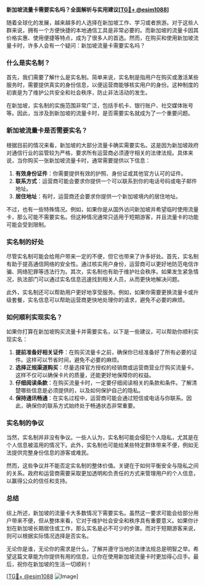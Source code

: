 **新加坡流量卡需要实名吗？全面解析与实用建议[[TG💪+ @esim1088](https://t.me/s/esim1088)]**

随着全球化的发展，越来越多的人选择在新加坡工作、学习或者旅游。对于这些人群来说，拥有一个方便快捷的本地通信工具是非常必要的。而新加坡的流量卡因其价格实惠、使用便捷等特点，成为了很多人的首选。然而，在购买和使用新加坡流量卡时，许多人会有一个疑问：新加坡流量卡需要实名吗？

### 什么是实名制？

首先，我们需要了解什么是实名制。简单来说，实名制是指用户在购买或激活某些服务时，需要提供真实的身份信息，以便运营商能够核实用户的身份。这种制度的初衷是为了维护公共安全和社会秩序，防止非法活动的发生。

在新加坡，实名制的实施范围非常广泛，包括手机卡、银行账户、社交媒体账号等。因此，当涉及到新加坡的流量卡时，是否需要实名就成为了一个重要问题。

### 新加坡流量卡是否需要实名？

根据目前的情况来看，新加坡的大部分流量卡确实需要实名。这是因为新加坡政府对通信行业的监管较为严格，要求所有运营商必须遵守相关的法律法规。具体来说，当你购买一张新加坡流量卡时，通常需要提供以下信息：

1. **有效身份证件**：你需要提供有效的护照、身份证或其他官方认可的证件。
2. **联系方式**：运营商可能会要求你提供一个可以联系到你的电话号码或电子邮件地址。
3. **居住地址**：有时，运营商还会要求你提供一个新加坡境内的居住地址。

不过，也有一些特殊情况。例如，如果你是从国外访问新加坡并希望临时使用流量卡，那么可能不需要实名。但这种情况通常只适用于短期游客，并且流量卡的功能可能会受到限制。

### 实名制的好处

尽管实名制可能会给用户带来一定的不便，但它也带来了许多好处。首先，实名制有助于提高通信网络的安全性。通过核实用户身份，运营商可以更好地防范电信诈骗、网络犯罪等违法行为。其次，实名制也有助于维护社会秩序。如果发生紧急情况，执法部门可以通过实名信息迅速找到相关人员，从而更快地解决问题。

此外，实名制还可以帮助用户更好地享受服务。例如，如果你需要更换流量卡或升级套餐，实名信息可以帮助运营商更快地处理你的请求，避免不必要的麻烦。

### 如何顺利实现实名？

如果你打算在新加坡购买流量卡并需要实名，以下是一些建议，可以帮助你顺利实现实名：

1. **提前准备好相关证件**：在购买流量卡之前，确保你已经准备好了所有必要的证件。这样可以节省时间，避免不必要的麻烦。
2. **选择正规渠道购买**：尽量选择官方授权的经销商或运营商营业厅购买流量卡。这样不仅可以确保卡片的质量，还能更好地保障你的权益。
3. **仔细阅读条款**：在购买流量卡时，一定要仔细阅读相关的条款和条件。了解清楚哪些信息是必须提供的，以及如何保护自己的隐私。
4. **保持通讯畅通**：在实名过程中，运营商可能会通过短信或电话与你联系。因此，确保你的联系方式始终处于畅通状态非常重要。

### 实名制的争议

当然，实名制并非没有争议。一些人认为，实名制可能会侵犯个人隐私，尤其是在个人信息被滥用的情况下。此外，实名制也可能给某些特定群体带来不便，例如无法提供完整身份信息的游客或难民。

然而，这些争议并不能否定实名制的整体价值。关键在于如何平衡安全与隐私之间的关系。政府和运营商需要采取更加透明和负责任的方式来管理用户的个人信息，以赢得公众的信任和支持。

### 总结

综上所述，新加坡的流量卡大多数情况下需要实名。虽然这一要求可能会给部分用户带来不便，但从整体来看，它对于维护社会安全和秩序具有重要意义。如果你计划在新加坡长期居住或工作，那么实名是必不可少的步骤。而对于短期游客来说，则可以根据实际情况选择是否实名。

无论你是谁，无论你的需求是什么，了解并遵守当地的法律法规总是明智之举。希望这篇文章能为你提供有用的信息，让你在使用新加坡流量卡时更加得心应手。最后，祝你在新加坡的生活一切顺利！

[[TG💪+ @esim1088](https://t.me/s/esim1088) ![Image](https://i.postimg.cc/4NQfJmqS/Snipaste-2025-05-13-00-14-12.png)]